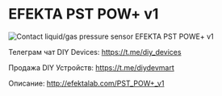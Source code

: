 # EFEKTA PST POW+ v1

![Contact liquid/gas pressure sensor EFEKTA PST POWE+ v1](https://raw.githubusercontent.com/smartboxchannel/EFEKTA-PST-POW-PLUS-v1/refs/heads/main/Images/logo3.png) 

Телеграм чат DIY Devices: https://t.me/diy_devices

Продажа DIY Устройств: https://t.me/diydevmart

Описание: http://efektalab.com/PST_POW+_v1
